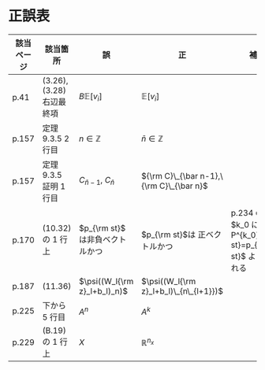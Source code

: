 # 正誤表

| 該当ページ |  該当箇所 |  誤  |  正  | 補足 | 対応 | 
| ---- | ---- | ---- | ---- | ---- | ---- |
|  p.41 | (3.26), (3.28) 右辺最終項 | $B\mathbb{E}[v_i]$ | $\mathbb{E}[v_i]$ | |  |
|  p.157 | 定理9.3.5 2 行目  | $n\in \mathbb{Z}$ | $\bar n\in \mathbb{Z}$ | |  |
|  p.157 | 定理9.3.5 証明 1 行目  | $C_{\bar n-1},\ C_{\bar n}$ | ${\rm C}\_{\bar n-1},\ {\rm C}\_{\bar n}$ | |  |
|  p.170 | (10.32) の 1 行上  | $p_{\rm st}$ は非負ベクトルかつ | $p_{\rm st}$は 正ベクトルかつ | p.234 の $k_0 に対して P^{k_0}p_{\rm st}=p_{\rm st}$ より示される |  |
|  p.187 | (11.36)  | $\psi((W_l{\rm z}_l+b_l)_n)$ | $\psi((W_l{\rm z}_l+b_l)\_{n\_{l+1}})$ | |  |
|  p.225 | 下から 5 行目  | $A^n$ | $A^k$ | |  |
|  p.229 | (B.19) の 1 行上  | $X$ | $\mathbb{R}^{n_x}$ | |  |
